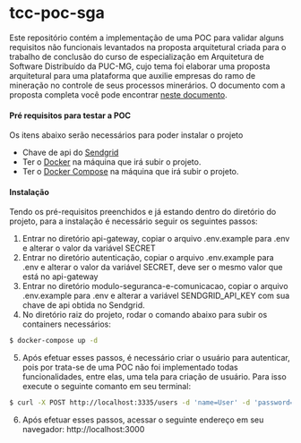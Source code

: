 # tcc-poc-sga
Este repositório contém a implementação de uma POC para validar alguns requisitos não funcionais levantados na proposta arquitetural criada para o trabalho de conclusão do curso de especialização em Arquitetura de Software Distribuído da PUC-MG, cujo tema foi elaborar uma proposta arquitetural para uma plataforma que auxilie empresas do ramo de mineração no controle de seus processos minerários. O documento com a proposta completa você pode encontrar [neste documento](https://github.com/guilhermefontans/tcc-poc-sga/blob/master/TCC%20-%20Guilherme%20Nunes%20Fontans.pdf).

#### Pré requisitos para testar a POC
Os itens abaixo serão necessários para poder instalar o projeto
* Chave de api do [Sendgrid](https://sendgrid.com/) 
* Ter o [Docker](https://docs.docker.com/install/linux/docker-ce/debian/) na máquina que irá subir o projeto.
* Ter o [Docker Compose](https://docs.docker.com/compose/install/) na máquina que irá subir o projeto.  

#### Instalação
Tendo os pré-requisitos preenchidos e já estando dentro do diretório do projeto, para a instalação é necessário seguir os seguintes passos:

1. Entrar no diretório api-gateway, copiar o arquivo .env.example para .env e alterar o valor da variável SECRET
2. Entrar no diretório autenticação, copiar o arquivo .env.example para .env e alterar o valor da variável SECRET, deve ser o mesmo valor que está no api-gateway
3. Entrar no diretório modulo-seguranca-e-comunicacao, copiar o arquivo .env.example para .env e alterar a variável SENDGRID_API_KEY com sua chave de api obtida no Sendgrid.
4. No diretório raiz do projeto, rodar o comando abaixo para subir os containers necessários:
```sh
$ docker-compose up -d
```
5. Após efetuar esses passos, é necessário criar o usuário para autenticar, pois por trata-se de uma POC não foi implementado todas funcionalidades, entre elas, uma tela para criação de usuário. Para isso execute o seguinte comanto em seu terminal:
```sh
$ curl -X POST http://localhost:3335/users -d 'name=User' -d 'password=123456' -d 'username=user'
```
6. Após efetuar esses passos, acessar o seguinte endereço em seu navegador: http://localhost:3000